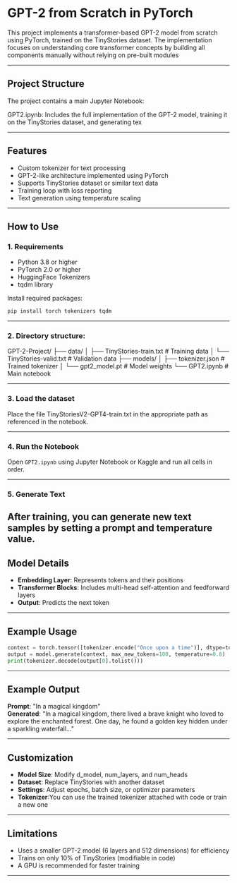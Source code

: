 # GPT-2 from Scratch in PyTorch

This project implements a transformer-based GPT-2 model from scratch using PyTorch, trained on the TinyStories dataset. The implementation focuses on understanding core transformer concepts by building all components manually without relying on pre-built modules

---

##  Project Structure

The project contains a main Jupyter Notebook:

GPT2.ipynb: Includes the full implementation of the GPT-2 model, training it on the TinyStories dataset, and generating tex

---

## Features

- Custom tokenizer for text processing
- GPT-2-like architecture implemented using PyTorch
- Supports TinyStories dataset or similar text data
- Training loop with loss reporting
- Text generation using temperature scaling

---

## How to Use

### 1. Requirements

- Python 3.8 or higher
- PyTorch 2.0 or higher
- HuggingFace Tokenizers
- tqdm library

Install required packages:

```bash
pip install torch tokenizers tqdm
```

---

### 2. Directory structure:

GPT-2-Project/
├── data/
│   ├── TinyStories-train.txt     # Training data
│   └── TinyStories-valid.txt     # Validation data
├── models/
│   ├── tokenizer.json            # Trained tokenizer
│   └── gpt2_model.pt             # Model weights
└── GPT2.ipynb                    # Main notebook


---

### 3. Load the dataset

Place the file TinyStoriesV2-GPT4-train.txt in the appropriate path as referenced in the notebook.

---

### 4.  Run the Notebook


Open `GPT2.ipynb` using Jupyter Notebook or Kaggle and run all cells in order.


---

 ### 5. Generate Text

After training, you can generate new text samples by setting a prompt and temperature value.
---

##  Model Details


- **Embedding Layer**: Represents tokens and their positions
- **Transformer Blocks**: Includes multi-head self-attention and feedforward layers
- **Output**: Predicts the next token

---

## Example Usage

```python
context = torch.tensor([tokenizer.encode("Once upon a time")], dtype=torch.long)
output = model.generate(context, max_new_tokens=100, temperature=0.8)
print(tokenizer.decode(output[0].tolist()))
```

---

## Example Output

**Prompt**: "In a magical kingdom"  
**Generated**: "In a magical kingdom, there lived a brave knight who loved to explore the enchanted forest. One day, he found a golden key hidden under a sparkling waterfall..."

---

## Customization


- **Model Size**: Modify d_model, num_layers, and num_heads
- **Dataset**: Replace TinyStories with another dataset
- **Settings**: Adjust epochs, batch size, or optimizer parameters
- **Tokenizer**:You can use the trained tokenizer attached with code or train a new one
---

## Limitations

- Uses a smaller GPT-2 model (6 layers and 512 dimensions) for efficiency
- Trains on only 10% of TinyStories (modifiable in code)
- A GPU is recommended for faster training

---



